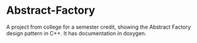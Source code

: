 # Abstract-Factory
A project from college for a semester credit, showing the Abstract Factory design pattern in C++. It has documentation in doxygen.
